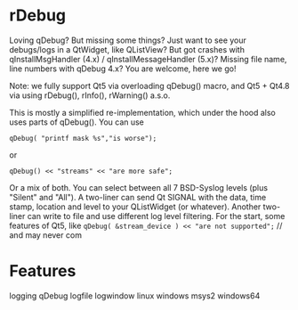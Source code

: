 # rDebug

Loving qDebug? But missing some things? Just want to see your debugs/logs in a QtWidget, like QListView? But got crashes with qInstallMsgHandler (4.x) / qInstallMessageHandler (5.x)? Missing file name, line numbers with qDebug 4.x?
You are welcome, here we go!

Note: we fully support Qt5 via overloading qDebug() macro,
and Qt5 + Qt4.8 via using rDebug(), rInfo(), rWarning() a.s.o.

This is mostly a simplified re-implementation, which under the hood also uses parts of qDebug(). You can use
```
qDebug( "printf mask %s","is worse");
```
or
```
qDebug() << "streams" << "are more safe";
```

Or a mix of both. You can select between all 7 BSD-Syslog levels (plus "Silent" and "All").
A two-liner can send Qt SIGNAL with the data, time stamp, location and level to your QListWidget (or whatever). 
Another two-liner can write to file and use different log level filtering.
For the start, some features of Qt5, like `qDebug( &stream_device ) << "are not supported";` // and may never com

# Features
logging
qDebug
logfile
logwindow
linux
windows
msys2
windows64
